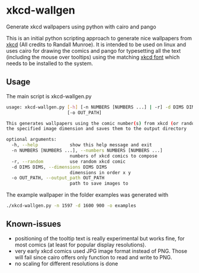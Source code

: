 xkcd-wallgen
============

Generate xkcd wallpapers using python with cairo and pango

This is an initial python scripting approach to generate nice wallpapers from [xkcd](http://www.xkcd.com) (All credits to Randall Munroe).
It is intended to be used on linux and uses cairo for drawing the comics and pango for typesetting all the text (including the mouse over tooltips) using the matching [xkcd font](https://github.com/ipython/xkcd-font) which needs to be installed to the system.

Usage
-----
The main script is xkcd-wallgen.py
```bash
usage: xkcd-wallgen.py [-h] [-n NUMBERS [NUMBERS ...] | -r] -d DIMS DIMS
                       [-o OUT_PATH]

This generates wallpapers using the comic number(s) from xkcd (or random) for
the specified image dimension and saves them to the output directory

optional arguments:
  -h, --help            show this help message and exit
  -n NUMBERS [NUMBERS ...], --numbers NUMBERS [NUMBERS ...]
                        numbers of xkcd comics to compose
  -r, --random          use random xkcd comic
  -d DIMS DIMS, --dimensions DIMS DIMS
                        dimensions in order x y
  -o OUT_PATH, --output_path OUT_PATH
                        path to save images to
```
The example wallpaper in the folder examples was generated with
```bash
./xkcd-wallgen.py -n 1597 -d 1600 900 -o examples
```


Known-issues
------------
* positioning of the tooltip text is really experimental but works fine, for most comics (at least for popular display resolutions).
* very early xkcd comics used JPG image format instead of PNG. Those will fail since cairo offers only function to read and write to PNG.
* no scaling for different resolutions is done
